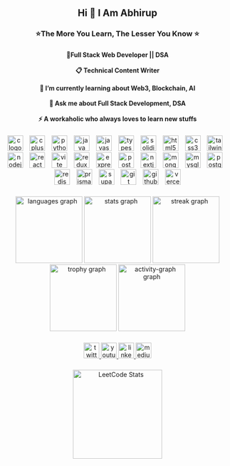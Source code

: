 <h2 align="center">Hi 👋 I Am Abhirup</h2>

###

<h3 align="center">⭐The More You Learn, The Lesser You Know ⭐</h3>

###

<h4 align="center">🚀Full Stack Web Developer || DSA <br><br>📋 Technical Content Writer <br><br>🌱 I’m currently learning about Web3, Blockchain, AI<br><br>💬 Ask me about Full Stack Development, DSA<br><br>⚡ A workaholic who always loves to learn new stuffs</h4>

###

<div align="center">
  <img src="https://skillicons.dev/icons?i=c" height="35" alt="c logo"  />
  <img width="7" />
  <img src="https://skillicons.dev/icons?i=cpp" height="35" alt="cplusplus logo"  />
  <img width="7" />
  <img src="https://skillicons.dev/icons?i=py" height="35" alt="python logo"  />
  <img width="7" />
  <img src="https://skillicons.dev/icons?i=java" height="35" alt="java logo"  />
  <img width="7" />
  <img src="https://skillicons.dev/icons?i=js" height="35" alt="javascript logo"  />
  <img width="7" />
  <img src="https://skillicons.dev/icons?i=ts" height="35" alt="typescript logo"  />
  <img width="7" />
  <img src="https://skillicons.dev/icons?i=solidity" height="35" alt="solidity logo"  />
  <img width="7" />
  <img src="https://skillicons.dev/icons?i=html" height="35" alt="html5 logo"  />
  <img width="7" />
  <img src="https://skillicons.dev/icons?i=css" height="35" alt="css3 logo"  />
  <img width="7" />
  <img src="https://skillicons.dev/icons?i=tailwind" height="35" alt="tailwindcss logo"  />
  <img width="7" />
  <img src="https://skillicons.dev/icons?i=nodejs" height="35" alt="nodejs logo"  />
  <img width="7" />
  <img src="https://skillicons.dev/icons?i=react" height="35" alt="react logo"  />
  <img width="7" />
  <img src="https://skillicons.dev/icons?i=vite" height="35" alt="vite logo"  />
  <img width="7" />
  <img src="https://skillicons.dev/icons?i=redux" height="35" alt="redux logo"  />
  <img width="7" />
  <img src="https://skillicons.dev/icons?i=express" height="35" alt="express logo"  />
  <img width="7" />
  <img src="https://skillicons.dev/icons?i=postman" height="35" alt="postman logo"  />
  <img width="7" />
  <img src="https://skillicons.dev/icons?i=nextjs" height="35" alt="nextjs logo"  />
  <img width="7" />
  <img src="https://skillicons.dev/icons?i=mongodb" height="35" alt="mongodb logo"  />
  <img width="7" />
  <img src="https://skillicons.dev/icons?i=mysql" height="35" alt="mysql logo"  />
  <img width="7" />
  <img src="https://skillicons.dev/icons?i=postgres" height="35" alt="postgresql logo"  />
  <img width="7" />
  <img src="https://skillicons.dev/icons?i=redis" height="35" alt="redis logo"  />
  <img width="7" />
  <img src="https://skillicons.dev/icons?i=prisma" height="35" alt="prisma logo"  />
  <img width="7" />
  <img src="https://skillicons.dev/icons?i=supabase" height="35" alt="supabase logo"  />
  <img width="7" />
  <img src="https://skillicons.dev/icons?i=git" height="35" alt="git logo"  />
  <img width="7" />
  <img src="https://skillicons.dev/icons?i=github" height="35" alt="github logo"  />
  <img width="7" />
  <img src="https://skillicons.dev/icons?i=vercel" height="35" alt="vercel logo"  />
</div>

###

<div align="center">
  <img src="https://github-readme-stats.vercel.app/api/top-langs?username=codexAbhi007&locale=en&hide_title=false&layout=compact&card_width=320&langs_count=8&theme=github_dark&hide_border=true" height="150" alt="languages graph"  />
  <img src="https://github-readme-stats.vercel.app/api?username=codexAbhi007&hide_title=true&hide_rank=true&show_icons=true&include_all_commits=true&count_private=true&disable_animations=false&theme=github_dark&locale=en&hide_border=true" height="150" alt="stats graph"  />
  <img src="https://streak-stats.demolab.com?user=codexAbhi007&locale=en&mode=daily&theme=github_dark&hide_border=true&border_radius=8" height="150" alt="streak graph"  />
  <img src="https://github-profile-trophy.vercel.app?username=codexAbhi007&column=4&row=2&margin-w=14&no-frame=true&no-bg=true&theme=tokyonight&margin-h=6" height="150" alt="trophy graph"  />
  <img src="https://github-readme-activity-graph.vercel.app/graph?username=codexAbhi007&theme=github-dark&area=true&hide_border=true&hide_title=true&line=39D353&color=ffffff&radius=0&point=F34B7D" height="150" alt="activity-graph graph"  />
</div>

###

<div align="center">
  <a href="https://x.com/cdx_Abhi" target="_blank">
    <img src="https://img.shields.io/static/v1?message=Twitter&logo=twitter&label=&color=1DA1F2&logoColor=white&labelColor=&style=for-the-badge" height="35" alt="twitter logo"  />
  </a>
  <a href="https://www.youtube.com/@codexAbhi007/videos" target="_blank">
    <img src="https://img.shields.io/static/v1?message=Youtube&logo=youtube&label=&color=FF0000&logoColor=white&labelColor=&style=for-the-badge" height="35" alt="youtube logo"  />
  </a>
  <a href="https://www.linkedin.com/in/abhirup-ghosh-41a2b4315/" target="_blank">
    <img src="https://img.shields.io/static/v1?message=LinkedIn&logo=linkedin&label=&color=0077B5&logoColor=white&labelColor=&style=for-the-badge" height="35" alt="linkedin logo"  />
  </a>
  <a href="https://medium.com/@cdxabhi" target="_blank">
    <img src="https://img.shields.io/static/v1?message=Medium&logo=medium&label=&color=12100E&logoColor=white&labelColor=&style=for-the-badge" height="35" alt="medium logo"  />
  </a>
</div>


###

<div align="center">
  <img src="https://leetcard.jacoblin.cool/codexAbhi007?theme=dark&font=Inter&ext=heatmap&border=0" height="200" alt="LeetCode Stats" />
</div>




